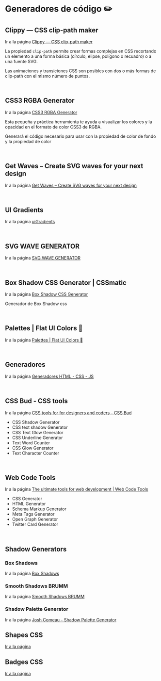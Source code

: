 # Generadores de código ✏️

## Clippy — CSS clip-path maker

Ir a la página [Clippy — CSS clip-path maker](https://bennettfeely.com/clippy/)

La propiedad `clip-path` permite crear formas complejas en CSS recortando un elemento a una forma básica (círculo, elipse, polígono o recuadro) o a una fuente SVG.

Las animaciones y transiciones CSS son posibles con dos o más formas de clip-path con el mismo número de puntos.

<img :src="$withBase('/img/tools/resources-dw/clip-path.png')">

<img :src="$withBase('/img/separador.png')">

## CSS3 RGBA Generator

Ir a la página [CSS3 RGBA Generator](https://www.cssportal.com/css3-rgba-generator/)

Esta pequeña y práctica herramienta te ayuda a visualizar los colores y la opacidad en el formato de color CSS3 de RGBA.

Generará el código necesario para usar con la propiedad de color de fondo y la propiedad de color

<img :src="$withBase('/img/tools/resources-dw/rgba.png')">

<img :src="$withBase('/img/separador.png')">

## Get Waves – Create SVG waves for your next design

Ir a la página [Get Waves – Create SVG waves for your next design](https://getwaves.io/)

<img :src="$withBase('/img/tools/resources-dw/Get-Waves.png')">

<img :src="$withBase('/img/separador.png')">

## UI Gradients

Ir a la página [uiGradients](https://uigradients.com/)

<img :src="$withBase('/img/tools/resources-dw/gradientes.png')">

<img :src="$withBase('/img/separador.png')">

## SVG WAVE GENERATOR

Ir a la página [SVG WAVE GENERATOR](https://smooth.ie/blogs/news/svg-wavey-transitions-between-sections)

<img :src="$withBase('/img/tools/resources-dw/wave.png')">

<img :src="$withBase('/img/separador.png')">

## Box Shadow CSS Generator | CSSmatic

Ir a la página [Box Shadow CSS Generator](https://www.cssmatic.com/box-shadow)

Generador de Box Shadow css

<img :src="$withBase('/img/tools/resources-dw/Box-Shadow.png')">

<img :src="$withBase('/img/separador.png')">

## Palettes | Flat UI Colors 🎨

Ir a la página [Palettes | Flat UI Colors 🎨](https://flatuicolors.com/)

<img :src="$withBase('/img/tools/resources-dw/palettes.png')">

<img :src="$withBase('/img/separador.png')">

## Generadores

Ir a la página [Generadores HTML - CSS - JS](https://html-css-js.com/css/generator/text-shadow/)

<img :src="$withBase('/img/tools/resources-dw/gens.png')">

<img :src="$withBase('/img/separador.png')">

## CSS Bud - CSS tools

Ir a la página [CSS tools for for designers and coders - CSS Bud](https://cssbud.com/)

- CSS Shadow Generator
- CSS text shadow Generator
- CSS Text Glow Generator
- CSS Underline Generator
- Text Word Counter
- CSS Glow Generator
- Text Character Counter

<img :src="$withBase('/img/tools/resources-dw/CSS-Bud.png')">
<img :src="$withBase('/img/separador.png')">

## Web Code Tools

Ir a la página [The ultimate tools for web development | Web Code Tools](https://webcode.tools/)

- CSS Generator
- HTML Generator
- Schema Markup Generator
- Meta Tags Generator
- Open Graph Generator
- Twitter Card Generator

<img :src="$withBase('/img/tools/resources-dw/webcode.png')">
<img :src="$withBase('/img/separador.png')">

## Shadow Generators

### Box Shadows

Ir a la página [Box Shadows](https://box-shadow.dev/)
<img :src="$withBase('/img/tools/resources-dw/shad.png')">

### Smooth Shadows BRUMM

Ir a la página [Smooth Shadows BRUMM](https://shadows.brumm.af/)
<img :src="$withBase('/img/tools/resources-dw/brumm.png')">

### Shadow Palette Generator

Ir a la página [Josh Comeau - Shadow Palette Generator](https://www.joshwcomeau.com/shadow-palette/)
<img :src="$withBase('/img/tools/resources-dw/josh.png')">


## Shapes CSS
[Ir a la página](https://css-tricks.com/the-shapes-of-css/)
<img :src="$withBase('/img/tools/resources-dw/shapes.png')">


## Badges CSS
[Ir a la página](https://devsnap.me/css-badges)
<img :src="$withBase('/img/tools/resources-dw/badges.png')">